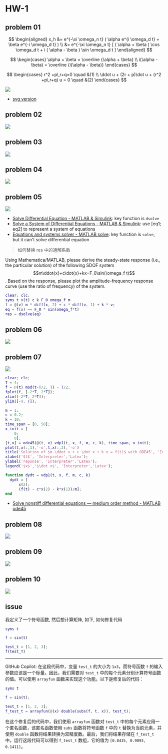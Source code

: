 # HW-1

## problem 01

$$
\begin{aligned}
x_h &= e^{-\xi \omega_n t} ( \alpha e^{i \omega_d t} + \beta e^{-i \omega_d t} ) \\
&= e^{-\xi \omega_n t} [ ( \alpha + \beta ) \cos \omega_d t + i ( \alpha - \beta ) \sin \omega_d t ]
\end{aligned}
$$

$$
\begin{cases}
\alpha + \beta = \overline {\alpha + \beta} \\
i(\alpha - \beta) = \overline {i(\alpha - \beta)}
\end{cases}
$$

$$
\begin{cases}
r^2 +p\,r+q=0 \quad &(1) \\
\ddot u + (2r + p)\dot u + (r^2 +p\,r+q) u = 0 \quad &(2)
\end{cases}
$$

![](HW-01-01.drawio.svg)

- <a class="Pages" target="_blank" href="HW-01-01.drawio.svg">svg version</a>

## problem 02

![](HW-01-02.drawio.svg)

## problem 03

![](HW-01-03.drawio.svg)

## problem 04

![](HW-01-04.drawio.svg)

## problem 05

![](HW-01-05.drawio.svg)

- [Solve Differential Equation - MATLAB & Simulink](https://www.mathworks.com/help/symbolic/solve-a-single-differential-equation.html): key function is `dsolve`
- [Solve a System of Differential Equations - MATLAB & Simulink](https://www.mathworks.com/help/symbolic/solve-a-system-of-differential-equations.html): use [eq1; eq2] to represent a system of equations
- [Equations and systems solver - MATLAB solve](https://www.mathworks.com/help/symbolic/sym.solve.html): key function is `solve`, but it can't solve differential equation

> 如何替换 res 中的通解系数

Using Mathematica/MATLAB, please derive the steady-state response (i.e., the particular solution) of the following SDOF system $$m\ddot{x}+c\dot{x}+kx=F_0\sin(\omega_f t)$$. Based on the response, please plot the amplitude-frequency response curve (use the ratio of frequency) of the system.

```matlab
clear; clc;
syms t x(t) c k F_0 omega_f m
f = @(v) m * diff(x, 2) + c * diff(v, 1) + k * v;
eq = f(x) == F_0 * sin(omega_f*t)
res = dsolve(eq)
```

## problem 06

![](HW-01-06.drawio.svg)

## problem 07

![](HW-01-07.drawio.svg)

```matlab
clear; clc;
T = 4;
f = @(t) mod(t-T/2, T) - T/2;
fplot(f, [-2*T, 2*T]);
xlim([-2*T, 2*T]);
ylim([-T, T]);

m = 1;
c = 0.2;
k = 10;
time_span = [0, 50];
x_init = [
    0;
    0];
[t,x] = ode45(@(t, x) vdp1(t, x, f, m, c, k), time_span, x_init);
plot(t,x(:,1),'-o',t,x(:,2),'-o')
title('Solution of $m \ddot x + c \dot x + k x = f(t)$ with ODE45', 'Interpreter','Latex');
xlabel('$t$', 'Interpreter','Latex');
ylabel('reponse', 'Interpreter','Latex');
legend('$x$','$\dot x$', 'Interpreter','Latex');

function dydt = vdp1(t, x, f, m, c, k)
  dydt = [
      x(2);
      (f(t) - c*x(2) - k*x(1))/m];
end
```

- [Solve nonstiff differential equations — medium order method - MATLAB ode45](https://www.mathworks.com/help/matlab/ref/ode45.html#bu00_4l_sep_shared-y0)

## problem 08

![](HW-01-08.drawio.svg)

## problem 09

![](HW-01-09.drawio.svg)

## problem 10

![](HW-01-10.drawio.svg)

## issue

我定义了一个符号函数, 然后想计算矩阵, 如下, 如何修复代码

```matlab
syms t

f = sin(t)

test_t = [1, 2, 3];
f(test_T)

```

---

GitHub Copilot: 在这段代码中，变量 `test_t` 的大小为 `1x3`，而符号函数 `f` 的输入参数应该是一个标量。因此，我们需要对 `test_t` 中的每个元素分别计算符号函数的值。可以使用 `arrayfun` 函数来实现这个功能。以下是修复后的代码：

```matlab
syms t

f = sin(t);

test_t = [1, 2, 3];
f_test_t = arrayfun(@(x) double(subs(f, t, x)), test_t);
```

在这个修复后的代码中，我们使用 `arrayfun` 函数对 `test_t` 中的每个元素应用一个匿名函数，该匿名函数使用 `subs` 函数将符号函数 `f` 中的 `t` 替换为当前元素，并使用 `double` 函数将结果转换为双精度数。最后，我们将结果存储在 `f_test_t` 中。运行这段代码可以得到 `f_test_t` 数组，它的值为 `[0.8415, 0.9093, 0.1411]`。
